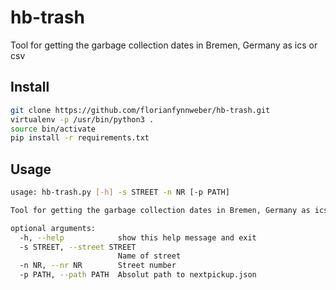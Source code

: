 # hb-trash
Tool for getting the garbage collection dates in Bremen, Germany as ics or csv
## Install
```bash
git clone https://github.com/florianfynnweber/hb-trash.git
virtualenv -p /usr/bin/python3 .
source bin/activate
pip install -r requirements.txt
```
## Usage
```bash
usage: hb-trash.py [-h] -s STREET -n NR [-p PATH]

Tool for getting the garbage collection dates in Bremen, Germany as ics or csv

optional arguments:
  -h, --help            show this help message and exit
  -s STREET, --street STREET
                        Name of street
  -n NR, --nr NR        Street number
  -p PATH, --path PATH  Absolut path to nextpickup.json
```
